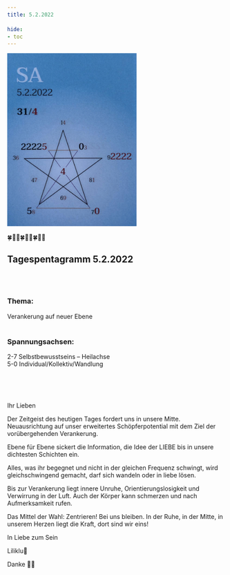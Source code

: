 ```yaml
---
title: 5.2.2022

hide:
- toc
---
```



<style>
img {
  width: 300px;
  max-width: 99%
}
</style>

![](../img/2022-02-05.png)

🍀🦋💚🍀🦋💚🍀🦋💚
## Tagespentagramm 5.2.2022
<br><br>
### Thema:
Verankerung auf neuer Ebene
<br><br>

### Spannungsachsen:
2-7 Selbstbewusstseins – Heilachse  
5-0 Individual/Kollektiv/Wandlung

<br><br><br>


Ihr Lieben

Der Zeitgeist des heutigen Tages fordert uns in unsere Mitte. Neuausrichtung auf unser erweitertes Schöpferpotential mit dem Ziel der vorübergehenden Verankerung.

Ebene für Ebene sickert die Information, die Idee der LIEBE bis in unsere dichtesten Schichten ein.

Alles, was ihr begegnet und nicht in der gleichen Frequenz schwingt, wird gleichschwingend gemacht, darf sich wandeln oder in liebe lösen.

Bis zur Verankerung liegt innere Unruhe, Orientierungslosigkeit und Verwirrung in der Luft. Auch der Körper kann schmerzen und nach Aufmerksamkeit rufen.

Das Mittel der Wahl:
Zentrieren! Bei uns bleiben. In der Ruhe, in der Mitte, in unserem Herzen liegt die Kraft, dort sind wir eins!

In Liebe zum Sein

Liliklu🦋

Danke 🧚💖
